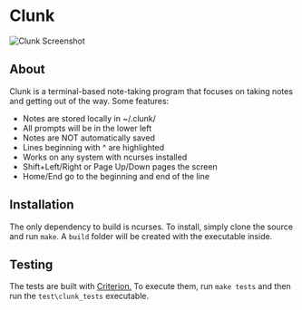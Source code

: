 # Clunk
![Clunk Screenshot](https://i.imgur.com/1sPrqgk.png)

## About
Clunk is a terminal-based note-taking program that focuses on taking notes and getting out of the way. Some features:
- Notes are stored locally in ~/.clunk/
- All prompts will be in the lower left
- Notes are NOT automatically saved
- Lines beginning with ^ are highlighted
- Works on any system with ncurses installed
- Shift+Left/Right or Page Up/Down pages the screen
- Home/End go to the beginning and end of the line

## Installation
The only dependency to build is ncurses. To install, simply clone the source and run `make`. A `build` folder will be created with the executable inside.

## Testing
The tests are built with [Criterion.](https://github.com/Snaipe/Criterion) To execute them, run `make tests` and then run the `test\clunk_tests` executable.

